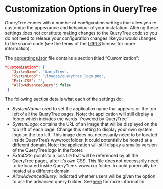 # Customization Options in QueryTree

QueryTree comes with a number of configuration settings that allow you to customize the appearance and behaviour of your installation. Altering these settings does not constitute making changes to the QueryTree code so you do not need to release your configuration changes like you would changes to the source code (see the terms of the [LGPL3](https://en.wikipedia.org/wiki/GNU_Lesser_General_Public_License) license for more information).

The [appsettings.json](/Web/appsettings.json) file contains a section titled “Customization”:

```json
"Customization": {
   "SystemName": "QueryTree",
   "SystemLogo": "/images/querytree_logo.png",
   "ExtraCSS": "",
   "AllowAdvancedQuery": false
 }
```

The following section details what each of the settings do:

* *SystemName*: used to set the application name that appears on the top left of all the QueryTree pages. Note: the application will still display a footer which includes the words “Powered by QueryTree”
* *SystemLogo*: contains the URL of an image that will be displayed on the top left of each page. Change this setting to display your own system logo on the top left. This image does not necessarily need to be located inside QueryTree’s wwwroot folder. It could potentially be hosted at a different domain. Note: the application will still display a smaller version of the QueryTree logo in the footer.
* *ExtraCSS*: points to a .css file that will be referenced by all the QueryTree pages, after it’s own CSS. This file does not necessarily need to be located inside QueryTree’s wwwroot folder. It could potentially be hosted at a different domain.
* *AllowAdvancedQuery*: indicated whether users will be given the option to use the advanced query builder. See [here](/docs/advanced.md) for more information.
